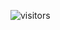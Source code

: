 ![visitors](https://visitor-badge.glitch.me/badge?page_id=Sankhadip-Roy.MyWebsite&left_color=green&right_color=red)

